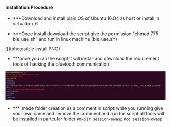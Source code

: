 #### Installation Procedure

+  ***Download and install plain OS of Ubuntu 16.04 as host or install in virtualbox 6 

+  ***Once install download the script give the permission "chmod 775 ble_uae.sh" and run in linux machine 
(ble_uae.sh)

![](photos/ble install.PNG)

+ ***once you ran the script it will install and download the requirement tools of hacking the bluetooth communication 

![](photos/bleinstall2.PNG)

+ ***i made folder creation as a comment in script while you running give your own name and remove the comment and run the script all tools will be installed in partcular folder
        `#mkdir session-owasp`
         `#cd session-owasp`
